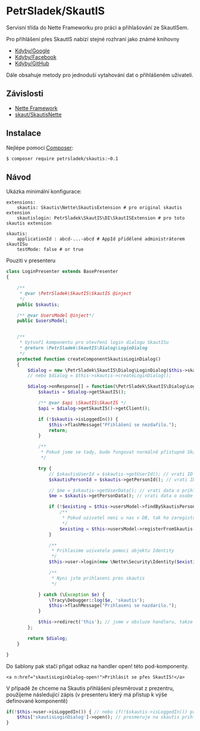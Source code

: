 PetrSladek/SkautIS
======

Servisní třída do Nette Frameworku pro práci a přihlašování ze SkautISem.

Pro přihlášení přes SkautIS nabízí stejné rozhraní jako známé knihovny
- [Kdyby/Google](https://github.com/Kdyby/Google)
- [Kdyby/Facebook](https://github.com/Kdyby/Facebook/)
- [Kdyby/GitHub](https://github.com/Kdyby/GitHub/)

Dále obsahuje metody pro jednoduší vytahování dat o přihlášeném uživateli.

Závislosti
------------
- [Nette Framework](https://github.com/nette/nette)
- [skaut/SkautisNette](https://github.com/skaut/SkautisNette)


Instalace
------------

Nejlépe pomocí [Composer](http://getcomposer.org/):

```sh
$ composer require petrsladek/skautis:~0.1
```


Návod
------------

Ukázka minimální konfigurace:
```
extensions:
    skautis: Skautis\Nette\SkautisExtension # pro original skautis extension
    skautislogin: PetrSladek\SkautIS\DI\SkautISExtension # pro toto skautis extension

skautis:
    applicationId : abcd-...-abcd # AppId přidělené administrátorem skautISu
    testMode: false # or true
```

Pouziti v presenteru
```php
class LoginPresenter extends BasePresenter
{

    /**
     * @var \PetrSladek\SkautIS\SkautIS @inject
     */
    public $skautis;

	/** @var UsersModel @inject*/
	public $usersModel;


	/**
	 * Vytvoří komponentu pro otevření login dialogu SkautISu
	 * @return \PetrSladek\SkautIS\Dialog\LoginDialog
	 */
	protected function createComponentSkautisLoginDialog()
	{
		$dialog = new \PetrSladek\SkautIS\Dialog\LoginDialog($this->skautis);
		// nebo $dialog = $this->skautis->createLoginDialog();

		$dialog->onResponse[] = function(\PetrSladek\SkautIS\Dialog\LoginDialog $dialog) {
			$skautis = $dialog->getSkautIS();

			/** @var $api \SkautIS\SkautIS */
			$api = $dialog->getSkautIS()->getClient();

			if (!$skautis->isLoggedIn()) {
                $this->flashMessage("Přihlášení se nezdařilo.");
                return;
            }

			/**
			 * Pokud jsme se tady, bude fungovat normálně přístupné SkautIS API
			 */

			try {
			    // $skautisUserId = $skautis->getUserId(); // vrati ID skautis uctu kterym jste se prihlasil
				$skautisPersonId = $skautis->getPersonId(); // vrati ID sparovan osoby se skautis uctem kterym jste se prihlasil

                // $me = $skautis->getUserData(); // vrati data o prihlasenem skautis uzivateli
				$me = $skautis->getPersonData(); // vrati data o osobe ktera je sparovana s prihlasenym skautis uzivatelem

				if (!$existing = $this->usersModel->findBySkautisPersonId($skautisPersonId)) {
					/**
					 * Pokud uzivatel neni u nas v DB, tak ho zaregistrujeme
					 */
					$existing = $this->usersModel->registerFromSkautis($me);
				}

				/**
				 * Prihlasime uzivatele pomoci objektu Identity
				 */
				$this->user->login(new \Nette\Security\Identity($existing->id, $existing->roles, $existing));

				/**
				 * Nyni jste prihlaseni pres skautis
				 */

			} catch (\Exception $e) {
				\Tracy\Debugger::log($e, 'skautis');
				$this->flashMessage("Prihlaseni se nazdarilo.");
			}

			$this->redirect('this'); // jsme v obsluze handleru, takze presmerujeme na sebe abychom nemeli v adrese ?do=xxx
		};

		return $dialog;
	}

}
```

Do šablony pak stačí přigat odkaz na handler open! této pod-komponenty.

```smarty
<a n:href="skautisLoginDialog-open!">Prihlásit se přes SkautIS!</a>
```


V případě že chceme na Skautis přihlášení přesměrovat z prezentru, použijeme  následující zápis (v presenteru který má přístup k výše definované komponentě)

```php
if(!$this->user->isLoggedIn()) { // nebo if(!$skautis->isLoggedIn()) pro skautis uzivatele
    $this['skautisLoginDialog']->open(); // presmeruje na skautis prihlaseni a po navraceni standartne provede onResponse event.
}
```

